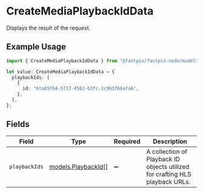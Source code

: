 # CreateMediaPlaybackIdData

Displays the result of the request.

## Example Usage

```typescript
import { CreateMediaPlaybackIdData } from "@fastpix/fastpix-node/models/operations";

let value: CreateMediaPlaybackIdData = {
  playbackIds: [
    {
      id: "6ta85f64-5717-4562-b3fc-2c963f66afa6",
    },
  ],
};
```

## Fields

| Field                                                                        | Type                                                                         | Required                                                                     | Description                                                                  |
| ---------------------------------------------------------------------------- | ---------------------------------------------------------------------------- | ---------------------------------------------------------------------------- | ---------------------------------------------------------------------------- |
| `playbackIds`                                                                | [models.PlaybackId](../../models/playbackid.md)[]                            | :heavy_minus_sign:                                                           | A collection of Playback ID objects utilized for crafting HLS playback URLs. |